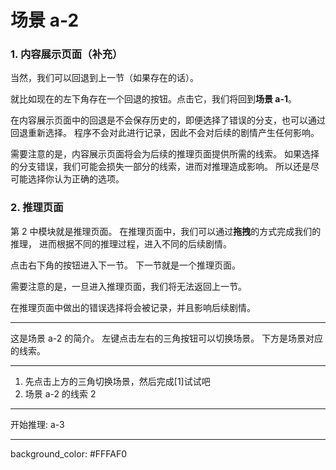 # 场景 a-2

### 1. 内容展示页面（补充）

当然，我们可以回退到上一节（如果存在的话）。

就比如现在的左下角存在一个回退的按钮。点击它，我们将回到**场景 a-1**。

在内容展示页面中的回退是不会保存历史的，即便选择了错误的分支，也可以通过回退重新选择。
程序不会对此进行记录，因此不会对后续的剧情产生任何影响。

需要注意的是，内容展示页面将会为后续的推理页面提供所需的线索。
如果选择的分支错误，我们可能会损失一部分的线索，进而对推理造成影响。
所以还是尽可能选择你认为正确的选项。

### 2. 推理页面

第 2 中模块就是推理页面。
在推理页面中，我们可以通过**拖拽**的方式完成我们的推理，
进而根据不同的推理过程，进入不同的后续剧情。

点击右下角的按钮进入下一节。
下一节就是一个推理页面。

需要注意的是，一旦进入推理页面，我们将无法返回上一节。

在推理页面中做出的错误选择将会被记录，并且影响后续剧情。

---
这是场景 a-2 的简介。
左键点击左右的三角按钮可以切换场景。
下方是场景对应的线索。

---
1. 先点击上方的三角切换场景，然后完成[1]试试吧
2. 场景 a-2 的线索 2

---
开始推理: a-3

---
background_color: #FFFAF0

